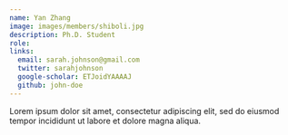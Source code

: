 ```yaml
---
name: Yan Zhang
image: images/members/shiboli.jpg
description: Ph.D. Student
role: 
links:
  email: sarah.johnson@gmail.com
  twitter: sarahjohnson
  google-scholar: ETJoidYAAAAJ
  github: john-doe
---
```


Lorem ipsum dolor sit amet, consectetur adipiscing elit, sed do eiusmod tempor incididunt ut labore et dolore magna aliqua.
